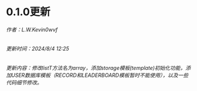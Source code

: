 # 0.1.0更新
###### 作者：L.W.Kevin0wvf
###### 更新时间：2024/8/4 12:25
###### 更新内容：修改listT方法名为array，添加storage模板(template)初始化功能，添加USER数据库模板（RECORD和LEADERBOARD模板暂时不能使用），以及一些代码细节修改。
